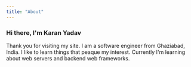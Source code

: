 ```yaml
---
title: "About"
---
```


### Hi there, I'm Karan Yadav
Thank you for visiting my site. I am a software engineer from Ghaziabad, India. I like to learn things that peaque my interest. Currently I'm learning about web servers and backend web frameworks.
